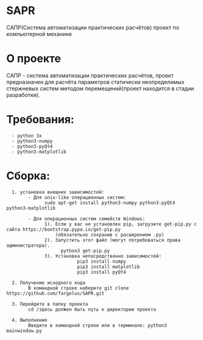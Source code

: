 # SAPR
САПР(Система автоматизации практических расчётов) проект по компьютерной механике

# О проекте
САПР - система автоматизации практических расчётов, проект предназначен для расчёта параметров 
статически неопределимых стержневых систем методом перемещений(проект находится в стадии разработки).

# Требования:
      - python 3x
      - python3-numpy
      - python3-pyQt4
      - python3-matplotlib

# Сборка:
      1. установка внешних зависимостей:
            - Для unix-like операционных систем:
                  sudo apt-get install python3-numpy python3-pyQt4 python3-matplotlib
            
            - Для операционных систем семейств Windows:
                  1). Если у вас не установлен pip, загрузите get-pip.py с сайта https://bootstrap.pypa.io/get-pip.py
                      (обязательно сохранив с расширением .py)
                  2). Запустить этот файл (могут потребоваться права администратора).
                        python3 get-pip.py
                  3). Установка непосредственно зависимостей:
                              pip3 install numpy
                              pip3 install matplotlib
                              pip3 install pyQt4
                              
      2. Получение исходного кода
            В командной строке наберите git clone https://github.com/fargelus/SAPR.git
      
      3. Перейдите в папку проекта
            cd /здесь должен быть путь к директории проекта
      
      4. Выполнение
            Введите в командной строке или в терминале: python3 mainwindow.py
